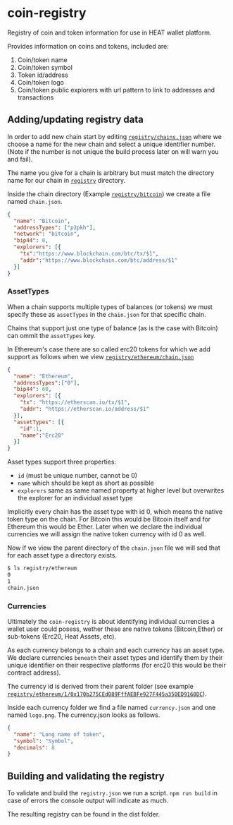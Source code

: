 # coin-registry
Registry of coin and token information for use in HEAT wallet platform.

Provides information on coins and tokens, included are:

1. Coin/token name
2. Coin/token symbol
3. Token id/address
4. Coin/token logo
5. Coin/token public explorers with url pattern to link to addresses and transactions

## Adding/updating registry data
In order to add new chain start by editing [`registry/chains.json`](https://github.com/heatcrypto/coin-registry/blob/master/registry/chains.json) where we choose a name for the new chain and select a unique identifier number. (Note if the number is not unique the build process later on will warn you and fail).

The name you give for a chain is arbitrary but must match the directory name for our chain in [`registry`](https://github.com/heatcrypto/coin-registry/tree/master/registry) directory.

Inside the chain directory (Example [`registry/bitcoin`](https://github.com/heatcrypto/coin-registry/tree/master/registry/bitcoin)) we create a file named `chain.json`.

```json
{
  "name": "Bitcoin",
  "addressTypes": ["p2pkh"],
  "network": "bitcoin",
  "bip44": 0,
  "explorers": [{
    "tx":"https://www.blockchain.com/btc/tx/$1",
    "addr":"https://www.blockchain.com/btc/address/$1"
  }]
}
```

### AssetTypes
When a chain supports multiple types of balances (or tokens) we must specify these as `assetTypes` in the `chain.json` for that specific chain.

Chains that support just one type of balance (as is the case with Bitcoin) can ommit the `assetTypes` key.

In Ethereum's case there are so called erc20 tokens for which we add support as follows when we view [`registry/ethereum/chain.json`](https://github.com/heatcrypto/coin-registry/blob/master/registry/ethereum/chain.json)

```json
{
  "name": "Ethereum",
  "addressTypes":["0"],
  "bip44": 60,
  "explorers": [{
    "tx": "https://etherscan.io/tx/$1",
    "addr": "https://etherscan.io/address/$1"
  }],
  "assetTypes": [{
    "id":1,
    "name":"Erc20"
  }]
}
```

Asset types support three properties: 
- `id` (must be unique number, cannot be 0)
- `name` which should be kept as short as possible
- `explorers` same as same named property at higher level but overwrites the explorer for an individual asset type

Implicitly every chain has the asset type with id 0, which means the native token type on the chain. For Bitcoin this would be Bitcoin itself and for Ethereum this would be Ether. Later when we declare the individual currencies we will assign the native token currency with id 0 as well.

Now if we view the parent directory of the `chain.json` file we will sed that for each asset type a directory exists.

```bash
$ ls registry/ethereum
0
1
chain.json
```

### Currencies

Ultimately the `coin-registry` is about identifying individual currencies a wallet user could posess, wether these are native tokens (Bitcoin,Ether) or sub-tokens (Erc20, Heat Assets, etc).

As each currency belongs to a chain and each currency has an asset type. We declare currencies `beneath` their asset types and identify them by their unique identifier on their respective platforms (for erc20 this would be their contract address).

The currency id is derived from their parent folder (see example [`registry/ethereum/1/0x170b275CEd089FffAEBFe927F445a350ED9160DC`](https://github.com/heatcrypto/coin-registry/tree/master/registry/ethereum/1/0x170b275CEd089FffAEBFe927F445a350ED9160DC)).

Inside each currency folder we find a file named `currency.json` and one named `logo.png`. The currency.json looks as follows.

```json
{
  "name": "Long name of token",
  "symbol": "Symbol",
  "decimals": 8
}
```

## Building and validating the registry
To validate and build the `registry.json` we run a script. `npm run build` in case of errors the console output will indicate as much.

The resulting registry can be found in the dist folder.


